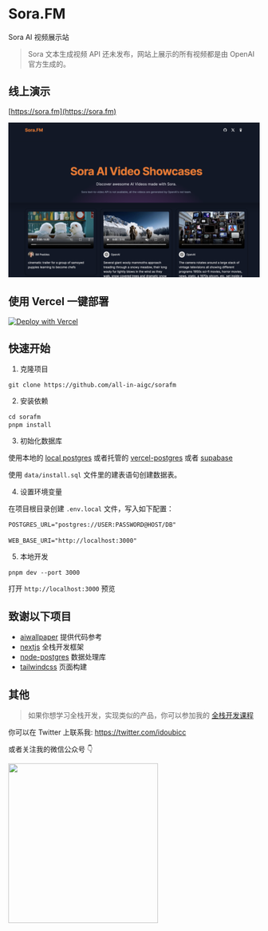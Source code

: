 # Sora.FM

Sora AI 视频展示站

> Sora 文本生成视频 API 还未发布，网站上展示的所有视频都是由 OpenAI 官方生成的。

## 线上演示

[https://sora.fm](https://sora.fm)

![preview](./preview.png)

## 使用 Vercel 一键部署

[![Deploy with Vercel](https://vercel.com/button)](https://vercel.com/new/clone?repository-url=https%3A%2F%2Fgithub.com%2Fall-in-aigc%2Fsorafm&env=POSTGRES_URL,WEB_BASE_URI&envDescription=POSTGRES_URL%20needed%20for%20the%20application&project-name=my-sora-project&repository-name=my-sora-project&redirect-url=https%3A%2F%2Fsora.fm&demo-title=Sora.FM&demo-description=Sora%20AI%20Video%20generator&demo-url=https%3A%2F%2Fsora.fm&demo-image=https%3A%2F%2Fgithub.com%2Fall-in-aigc%2Fsorafm%2Fraw%2Fmain%2Fpreview.png)

## 快速开始

1. 克隆项目

```shell
git clone https://github.com/all-in-aigc/sorafm
```

2. 安装依赖

```shell
cd sorafm
pnpm install
```

3. 初始化数据库

使用本地的 [local postgres](https://wiki.postgresql.org/wiki/Homebrew) 或者托管的 [vercel-postgres](https://vercel.com/docs/storage/vercel-postgres) 或者 [supabase](https://supabase.com/)

使用 `data/install.sql` 文件里的建表语句创建数据表。

4. 设置环境变量

在项目根目录创建 `.env.local` 文件，写入如下配置：

```
POSTGRES_URL="postgres://USER:PASSWORD@HOST/DB"

WEB_BASE_URI="http://localhost:3000"
```

5. 本地开发

```shell
pnpm dev --port 3000
```

打开 `http://localhost:3000` 预览

## 致谢以下项目

- [aiwallpaper](https://aiwallpaper.shop) 提供代码参考
- [nextjs](https://nextjs.org/docs) 全栈开发框架
- [node-postgres](https://node-postgres.com/) 数据处理库
- [tailwindcss](https://tailwindcss.com/) 页面构建

## 其他

> 如果你想学习全栈开发，实现类似的产品，你可以参加我的 [全栈开发课程](https://mp.weixin.qq.com/s/4duIpeZkmqlKPa4jrcUdIA)

你可以在 Twitter 上联系我: https://twitter.com/idoubicc

或者关注我的微信公众号 👇

<img src="https://zknown-1251007641.cos.ap-guangzhou.myqcloud.com/images/20240130090120.png" width="300" height="320" />
